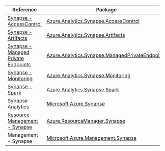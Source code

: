| Reference | Package | Source |
|---|---|---|
|[Synapse - AccessControl](analytics.synapse.accesscontrol-readme.md)|[Azure.Analytics.Synapse.AccessControl](https://www.nuget.org/packages/Azure.Analytics.Synapse.AccessControl)|[GitHub](https://github.com/Azure/azure-sdk-for-net/blob/main/sdk/synapse/Azure.Analytics.Synapse.AccessControl)|
|[Synapse - Artifacts](analytics.synapse.artifacts-readme.md)|[Azure.Analytics.Synapse.Artifacts](https://www.nuget.org/packages/Azure.Analytics.Synapse.Artifacts)|[GitHub](https://github.com/Azure/azure-sdk-for-net/blob/main/sdk/synapse/Azure.Analytics.Synapse.Artifacts)|
|[Synapse - Managed Private Endpoints](analytics.synapse.managedprivateendpoints-readme.md)|[Azure.Analytics.Synapse.ManagedPrivateEndpoints](https://www.nuget.org/packages/Azure.Analytics.Synapse.ManagedPrivateEndpoints)|[GitHub](https://github.com/Azure/azure-sdk-for-net/blob/main/sdk/synapse/Azure.Analytics.Synapse.ManagedPrivateEndpoints)|
|[Synapse - Monitoring](analytics.synapse.monitoring-readme.md)|[Azure.Analytics.Synapse.Monitoring](https://www.nuget.org/packages/Azure.Analytics.Synapse.Monitoring)|[GitHub](https://github.com/Azure/azure-sdk-for-net/blob/main/sdk/synapse/Azure.Analytics.Synapse.Monitoring)|
|[Synapse - Spark](analytics.synapse.spark-readme.md)|[Azure.Analytics.Synapse.Spark](https://www.nuget.org/packages/Azure.Analytics.Synapse.Spark)|[GitHub](https://github.com/Azure/azure-sdk-for-net/blob/main/sdk/synapse/Azure.Analytics.Synapse.Spark)|
|Synapse Analytics|[Microsoft.Azure.Synapse](https://www.nuget.org/packages/Microsoft.Azure.Synapse)|[GitHub](https://github.com/Azure/azure-sdk-for-net)|
|[Resource Management - Synapse](resourcemanager.synapse-readme.md)|[Azure.ResourceManager.Synapse](https://www.nuget.org/packages/Azure.ResourceManager.Synapse)|[GitHub](https://github.com/Azure/azure-sdk-for-net/blob/main/sdk/synapse/Azure.ResourceManager.Synapse)|
|Management - Synapse|[Microsoft.Azure.Management.Synapse](https://www.nuget.org/packages/Microsoft.Azure.Management.Synapse)|[GitHub](https://github.com/Azure/azure-sdk-for-net)|
